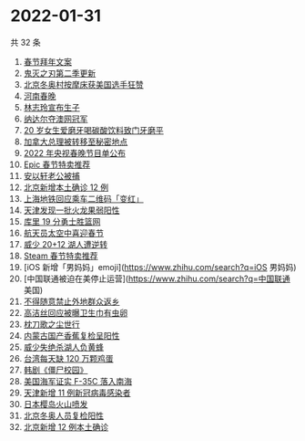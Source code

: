 # 2022-01-31

共 32 条

<!-- BEGIN -->
<!-- 最后更新时间 Mon Jan 31 2022 17:08:58 GMT+0800 (China Standard Time) -->

1. [春节拜年文案](https://www.zhihu.com/search?q=拜年文案)
1. [鬼灭之刃第二季更新](https://www.zhihu.com/search?q=鬼灭之刃)
1. [北京冬奥村按摩床获美国选手狂赞](https://www.zhihu.com/search?q=北京冬奥村)
1. [河南春晚](https://www.zhihu.com/search?q=河南春晚)
1. [林志玲宣布生子](https://www.zhihu.com/search?q=林志玲)
1. [纳达尔夺澳网冠军](https://www.zhihu.com/search?q=纳达尔)
1. [20 岁女生爱磨牙喝碳酸饮料致门牙磨平](https://www.zhihu.com/search?q=碳酸饮料)
1. [加拿大总理被转移至秘密地点](https://www.zhihu.com/search?q=加拿大总理)
1. [2022 年央视春晚节目单公布](https://www.zhihu.com/search?q=春晚节目单)
1. [Epic 春节特卖推荐](https://www.zhihu.com/search?q=Epic)
1. [安以轩老公被捕](https://www.zhihu.com/search?q=安以轩老公)
1. [北京新增本土确诊 12 例](https://www.zhihu.com/search?q=北京疫情)
1. [上海地铁回应乘车二维码「变红」](https://www.zhihu.com/search?q=上海地铁二维码)
1. [天津发现一批火龙果弱阳性](https://www.zhihu.com/search?q=火龙果弱阳性)
1. [库里 19 分勇士胜篮网](https://www.zhihu.com/search?q=勇士)
1. [航天员太空中喜迎春节](https://www.zhihu.com/search?q=航天员太空过年)
1. [威少 20+12 湖人遭逆转](https://www.zhihu.com/search?q=湖人)
1. [Steam 春节特卖推荐](https://www.zhihu.com/search?q=Steam)
1. [iOS 新增「男妈妈」emoji](https://www.zhihu.com/search?q=iOS 男妈妈)
1. [中国联通被迫在美停止运营](https://www.zhihu.com/search?q=中国联通 美国)
1. [不得随意禁止外地群众返乡](https://www.zhihu.com/search?q=不得随意禁止外地群众返乡)
1. [高洁丝回应被曝卫生巾有虫卵](https://www.zhihu.com/search?q=高洁丝回应)
1. [枕刀歌之尘世行](https://www.zhihu.com/search?q=枕刀歌)
1. [内蒙古国产香蕉复检呈阳性](https://www.zhihu.com/search?q=内蒙古国产香蕉复检呈阳性)
1. [威少失绝杀湖人负黄蜂](https://www.zhihu.com/search?q=湖人)
1. [台湾每天缺 120 万颗鸡蛋](https://www.zhihu.com/search?q=台湾每天缺120万颗鸡蛋)
1. [韩剧《僵尸校园》](https://www.zhihu.com/search?q=僵尸校园)
1. [美国海军证实 F-35C 落入南海](https://www.zhihu.com/search?q=美国海军证实)
1. [天津新增 11 例新冠病毒感染者](https://www.zhihu.com/search?q=天津疫情)
1. [日本樱岛火山喷发](https://www.zhihu.com/search?q=日本樱岛火山喷发)
1. [北京冬奥人员复检阳性](https://www.zhihu.com/search?q=北京冬奥人员复检阳性)
1. [北京新增 12 例本土确诊](https://www.zhihu.com/search?q=北京新增)

<!-- END -->
